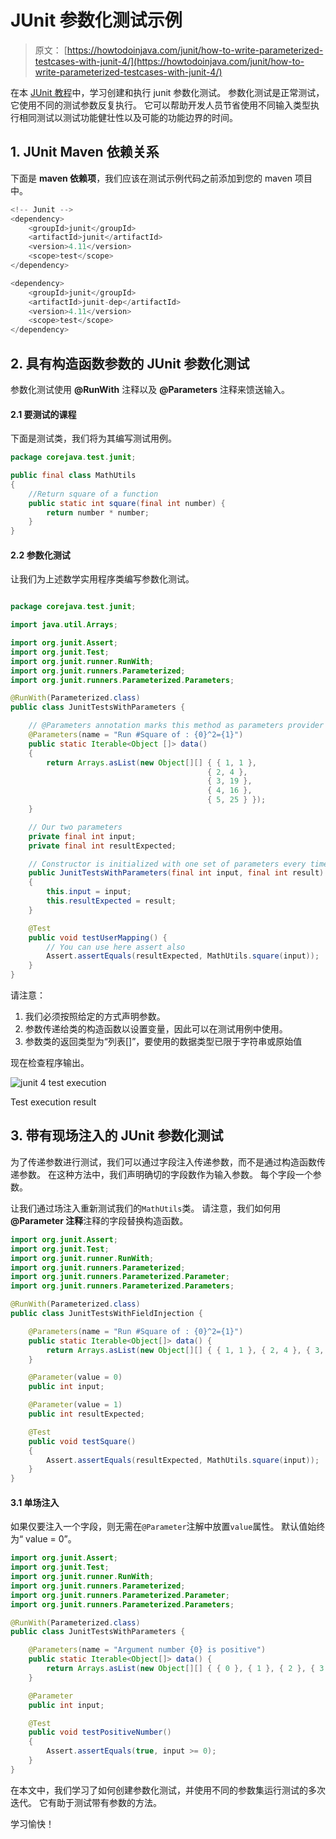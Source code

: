 # JUnit 参数化测试示例

> 原文： [https://howtodoinjava.com/junit/how-to-write-parameterized-testcases-with-junit-4/](https://howtodoinjava.com/junit/how-to-write-parameterized-testcases-with-junit-4/)

在本 [JUnit 教程](https://howtodoinjava.com/junit-5-tutorial/)中，学习创建和执行 junit 参数化测试。 参数化测试是正常测试，它使用不同的测试参数反复执行。 它可以帮助开发人员节省使用不同输入类型执行相同测试以测试功能健壮性以及可能的功能边界的时间。

## 1\. JUnit Maven 依赖关系

下面是 **maven 依赖项**，我们应该在测试示例代码之前添加到您的 maven 项目中。

```java
<!-- Junit -->
<dependency>
	<groupId>junit</groupId>
	<artifactId>junit</artifactId>
	<version>4.11</version>
	<scope>test</scope>
</dependency>

<dependency>
	<groupId>junit</groupId>
	<artifactId>junit-dep</artifactId>
	<version>4.11</version>
	<scope>test</scope>
</dependency>

```

## 2\. 具有构造函数参数的 JUnit 参数化测试

参数化测试使用 **@RunWith** 注释以及 **@Parameters** 注释来馈送输入。

#### 2.1 要测试的课程

下面是测试类，我们将为其编写测试用例。

```java
package corejava.test.junit;

public final class MathUtils 
{
	//Return square of a function
	public static int square(final int number) {
		return number * number;
	}
}

```

#### 2.2 参数化测试

让我们为上述数学实用程序类编写参数化测试。

```java

package corejava.test.junit;

import java.util.Arrays;

import org.junit.Assert;
import org.junit.Test;
import org.junit.runner.RunWith;
import org.junit.runners.Parameterized;
import org.junit.runners.Parameterized.Parameters;

@RunWith(Parameterized.class)
public class JunitTestsWithParameters {

	// @Parameters annotation marks this method as parameters provider
	@Parameters(name = "Run #Square of : {0}^2={1}")
	public static Iterable<Object []> data() 
	{
		return Arrays.asList(new Object[][] { { 1, 1 }, 
											{ 2, 4 }, 
											{ 3, 19 }, 
											{ 4, 16 }, 
											{ 5, 25 } });
	}

	// Our two parameters
	private final int input;
	private final int resultExpected;

	// Constructor is initialized with one set of parameters every time
	public JunitTestsWithParameters(final int input, final int result) 
	{
		this.input = input;
		this.resultExpected = result;
	}

	@Test
	public void testUserMapping() {
		// You can use here assert also
		Assert.assertEquals(resultExpected, MathUtils.square(input));
	}
}

```

请注意：

1.  我们必须按照给定的方式声明参数。
2.  参数传递给类的构造函数以设置变量，因此可以在测试用例中使用。
3.  参数类的返回类型为“列表[]”，要使用的数据类型已限于字符串或原始值

现在检查程序输出。

![junit 4 test execution](img/234b893e7bbf4fc4ff939748e24d137a.png "junit 4 test execution")

Test execution result



## 3\. 带有现场注入的 JUnit 参数化测试

为了传递参数进行测试，我们可以通过字段注入传递参数，而不是通过构造函数传递参数。 在这种方法中，我们声明确切的字段数作为输入参数。 每个字段一个参数。

让我们通过场注入重新测试我们的`MathUtils`类。 请注意，我们如何用 **@Parameter 注释**注释的字段替换构造函数。

```java
import org.junit.Assert;
import org.junit.Test;
import org.junit.runner.RunWith;
import org.junit.runners.Parameterized;
import org.junit.runners.Parameterized.Parameter;
import org.junit.runners.Parameterized.Parameters;

@RunWith(Parameterized.class)
public class JunitTestsWithFieldInjection {

    @Parameters(name = "Run #Square of : {0}^2={1}")
    public static Iterable<Object[]> data() {
        return Arrays.asList(new Object[][] { { 1, 1 }, { 2, 4 }, { 3, 9 }, { 4, 16 }, { 5, 25 } });
    }

    @Parameter(value = 0)
    public int input;

    @Parameter(value = 1)
    public int resultExpected;

    @Test
    public void testSquare() 
    {
        Assert.assertEquals(resultExpected, MathUtils.square(input));
    }
}

```

#### 3.1 单场注入

如果仅要注入一个字段，则无需在`@Parameter`注解中放置`value`属性。 默认值始终为“ value = 0”。

```java
import org.junit.Assert;
import org.junit.Test;
import org.junit.runner.RunWith;
import org.junit.runners.Parameterized;
import org.junit.runners.Parameterized.Parameter;
import org.junit.runners.Parameterized.Parameters;

@RunWith(Parameterized.class)
public class JunitTestsWithParameters {

    @Parameters(name = "Argument number {0} is positive")
    public static Iterable<Object[]> data() {
        return Arrays.asList(new Object[][] { { 0 }, { 1 }, { 2 }, { 3 }, { 4 } });
    }

    @Parameter
    public int input;

    @Test
    public void testPositiveNumber() 
    {
        Assert.assertEquals(true, input >= 0);
    }
}

```

在本文中，我们学习了如何创建参数化测试，并使用不同的参数集运行测试的多次迭代。 它有助于测试带有参数的方法。

学习愉快！
